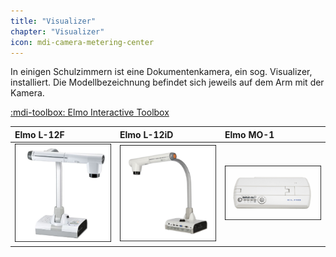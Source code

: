 ```yaml
---
title: "Visualizer"
chapter: "Visualizer"
icon: mdi-camera-metering-center
---
```




In einigen Schulzimmern ist eine Dokumentenkamera, ein sog. Visualizer, installiert. Die Modellbezeichnung befindet sich jeweils auf dem Arm mit der Kamera.

[:mdi-toolbox: Elmo Interactive Toolbox](/infra/geraete/visualizer/elmointeractive)


| Elmo L-12F                                                             | Elmo L-12iD                                                             | Elmo MO-1                                                             |
| :--------------------------------------------------------------------- | :---------------------------------------------------------------------- | :-------------------------------------------------------------------- |
| [![](./images/visualizer-02.png)](/infra/geraete/visualizer/elmol12f/) | [![](./images/visualizer-01.png)](/infra/geraete/visualizer/elmol12id/) | [![](./images/visualizer-03.png)](/infra/geraete/visualizer/elmomo1/) |